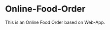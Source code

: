 # Online-Food-Order

This is an Online Food Order based on Web-App.



































